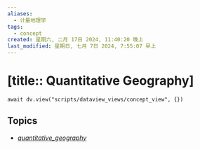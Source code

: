 ```yaml
---
aliases:
  - 计量地理学
tags:
  - concept
created: 星期六, 二月 17日 2024, 11:40:20 晚上
last_modified: 星期日, 七月 7日 2024, 7:55:07 早上
---
```


# [title:: Quantitative Geography]

```dataviewjs
await dv.view("scripts/dataview_views/concept_view", {})
```

## Topics

- [_quantitative_geography_](_quantitative_geography_.md)
